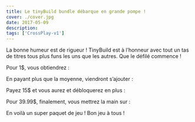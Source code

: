 ```yaml
---
title: Le tinyBuild bundle débarque en grande pompe !
cover: ./cover.jpg
date: 2017-05-09
description: 
tags: ['CrossPlay-v1']
---
```

La bonne humeur est de rigueur ! TinyBuild est à l’honneur avec tout un tas de titres tous plus funs les uns que les autres. Que le défilé commence !

Pour 1$, vous obtiendrez :

En payant plus que la moyenne, viendront s’ajouter :

Payez 15$ et vous aurez et débloquerez en plus :

Pour 39.99$, finalement, vous mettrez la main sur :

En voilà un super paquet de jeu ! Bon jeu à tous !

 

